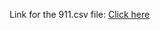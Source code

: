 Link for the 911.csv file: [Click here](https://drive.google.com/open?id=1fgV-Z7x2DBL7ticEIy8SOVFaXqBIwEAv "911.csv")
